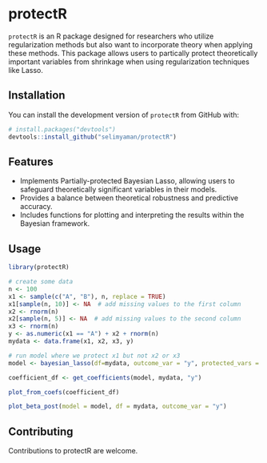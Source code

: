 # protectR

`protectR` is an R package designed for researchers who utilize regularization methods but also want to incorporate theory when applying these methods. This package allows users to partically protect theoretically important variables from shrinkage when using regularization techniques like Lasso.

## Installation

You can install the development version of `protectR` from GitHub with:

```r
# install.packages("devtools")
devtools::install_github("selimyaman/protectR")
```

## Features

* Implements Partially-protected Bayesian Lasso, allowing users to safeguard theoretically significant variables in their models.
* Provides a balance between theoretical robustness and predictive accuracy.
* Includes functions for plotting and interpreting the results within the Bayesian framework.

## Usage

```r
library(protectR)

# create some data
n <- 100
x1 <- sample(c("A", "B"), n, replace = TRUE)
x1[sample(n, 10)] <- NA  # add missing values to the first column
x2 <- rnorm(n)
x2[sample(n, 5)] <- NA  # add missing values to the second column
x3 <- rnorm(n)
y <- as.numeric(x1 == "A") + x2 + rnorm(n)
mydata <- data.frame(x1, x2, x3, y)

# run model where we protect x1 but not x2 or x3
model <- bayesian_lasso(df=mydata, outcome_var = "y", protected_vars = c("X1"))

coefficient_df <- get_coefficients(model, mydata, "y")

plot_from_coefs(coefficient_df)

plot_beta_post(model = model, df = mydata, outcome_var = "y")
```

## Contributing

Contributions to protectR are welcome. 

